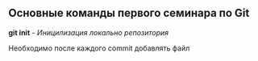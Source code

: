## Основные команды первого семинара по Git

**git init** - *Иницилизация локально репозитория*

Необходимо после каждого commit добавлять файл 

